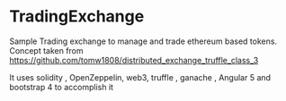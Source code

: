 # TradingExchange

Sample Trading exchange to manage and trade ethereum based  tokens.
Concept taken from https://github.com/tomw1808/distributed_exchange_truffle_class_3

It uses solidity , OpenZeppelin, web3, truffle , ganache , Angular 5 and  bootstrap 4  to accomplish it 